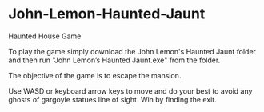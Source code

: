 # John-Lemon-Haunted-Jaunt
Haunted House Game

To play the game simply download the John Lemon's Haunted Jaunt folder and then run "John Lemon’s Haunted Jaunt.exe" from the folder.

The objective of the game is to escape the mansion.

Use WASD or keyboard arrow keys to move and do your best to avoid any ghosts of gargoyle statues line of sight. Win by finding the exit.
